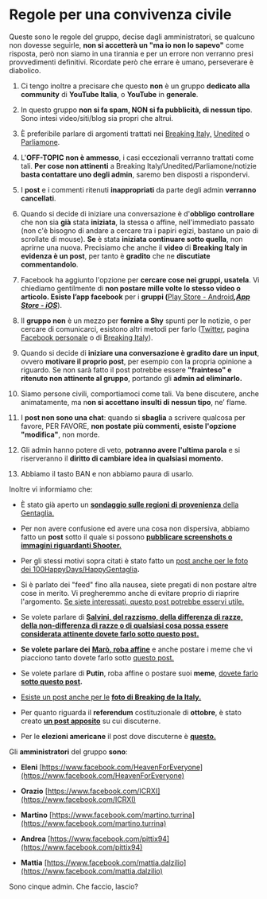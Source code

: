 # Regole per una convivenza civile

Queste sono le regole del gruppo, decise dagli amministratori, se qualcuno non dovesse seguirle, **non si accetterà un "ma io non lo sapevo"** come risposta, però non siamo in una tirannia e per un errore non verranno presi provvedimenti definitivi. Ricordate però che errare è umano, perseverare è diabolico.

1.  Ci tengo inoltre a precisare che questo **non** è un gruppo **dedicato alla community** di **YouTube Italia**, o **YouTube** in **generale**.

2.  In questo gruppo **non si fa spam, NON si fa pubblicità, di nessun tipo**. Sono intesi video/siti/blog sia propri che altrui.

3.  È preferibile parlare di argomenti trattati nei [Breaking Italy,](https://l.facebook.com/l.php?u=https%3A%2F%2Fwww.youtube.com%2Fchannel%2FUC4V3oCikXeSqYQr0hBMARwg&h=lAQGvEjfJ) [Unedited](http://l.facebook.com/l.php?u=http%3A%2F%2Fwww.chickybox.com%2Fbreakingitaly-1&h=lAQGvEjfJ) o [Parliamone](https://l.facebook.com/l.php?u=https%3A%2F%2Fwww.youtube.com%2Fshow%2Fparliamone&h=lAQGvEjfJ).

4.  L'**OFF-TOPIC non è ammesso**, i casi eccezionali verranno trattati come tali. **Per cose non attinenti** a Breaking Italy/Unedited/Parliamone/notizie **basta contattare uno degli admin**, saremo ben disposti a rispondervi.

5.  I **post** e i commenti ritenuti **inappropriati** da parte degli admin **verranno cancellati**.

6.  Quando si decide di iniziare una conversazione è d'**obbligo** **controllare** che non sia **già** stata **iniziata**, la stessa o affine, nell'immediato passato (non c'è bisogno di andare a cercare tra i papiri egizi, bastano un paio di scrollate di mouse). **Se** è stata **iniziata** **continuare sotto quella**, non aprirne una nuova. Precisiamo che anche il **video** di **Breaking Italy in evidenza è un post**, per tanto è **gradito** che ne **discutiate commentandolo**.

7.  Facebook ha aggiunto l'opzione per **cercare cose nei gruppi, usatela**. Vi chiediamo gentilmente di **non postare mille volte lo stesso video o articolo. Esiste l’app facebook** per i **gruppi (**[P](https://l.facebook.com/l.php?u=https%3A%2F%2Fplay.google.com%2Fstore%2Fapps%2Fdetails%3Fid%3Dcom.facebook.groups%26hl%3Dit&h=lAQGvEjfJ)[lay Store - Android](https://l.facebook.com/l.php?u=https%3A%2F%2Fplay.google.com%2Fstore%2Fapps%2Fdetails%3Fid%3Dcom.facebook.groups%26hl%3Dit&h=lAQGvEjfJ)_**,**_[_**App Store - iOS**_](https://l.facebook.com/l.php?u=https%3A%2F%2Fitunes.apple.com%2Fit%2Fapp%2Ffacebook-groups%2Fid931735837%3Fmt%3D8&h=lAQGvEjfJ)).

8.  Il **gruppo non** è un mezzo per **fornire a Shy** spunti per le notizie, o per cercare di comunicarci, esistono altri metodi per farlo ([Twitter](https://l.facebook.com/l.php?u=https%3A%2F%2Ftwitter.com%2FShooterHatesYou&h=lAQGvEjfJ), pagina [Facebook personale](https://www.facebook.com/shooterhatesyou/) o di [Breaking Italy](https://www.facebook.com/BreakingItaly/)).

9.  Quando si decide di **iniziare una conversazione è gradito dare un input**, ovvero **motivare il proprio post**, per esempio con la propria opinione a riguardo. Se non sarà fatto il post potrebbe essere **"frainteso" e ritenuto non attinente al gruppo**, portando gli **admin ad eliminarlo.**

10.  Siamo persone civili, comportiamoci come tali. Va bene discutere, anche animatamente, ma n**on si accettano insulti di nessun tipo**, ne’ flame.

11.  I **post non sono una chat**: quando si **sbaglia** a scrivere qualcosa per favore, PER FAVORE, **non postate più commenti, esiste l'opzione "modifica"**, non morde.

12.  Gli admin hanno potere di veto, **potranno avere l'ultima parola** e si riserveranno il **diritto di cambiare idea in qualsiasi momento.**

13.  Abbiamo il tasto BAN e non abbiamo paura di usarlo.

Inoltre vi informiamo che:

*   È stato già aperto un [**sondaggio sulle regioni di provenienza** ](https://www.facebook.com/groups/LaGastriteDiShy/permalink/351065585007795)[della Gentaglia.](https://www.facebook.com/groups/LaGastriteDiShy/permalink/351065585007795)

*   Per non avere confusione ed avere una cosa non dispersiva, abbiamo fatto un **post** sotto il quale si possono [**pubblicare screenshots o immagini riguardanti Shooter.**](https://www.facebook.com/photo.php?fbid=672790502733306&set=gm.466001520180867)

*   Per gli stessi motivi sopra citati è stato fatto un [post anche per le foto dei 100HappyDays/HappyGentagli](https://www.facebook.com/photo.php?fbid=10203601965158694&set=gm.550750285039323)[a](https://www.facebook.com/photo.php?fbid=10203601965158694&set=gm.550750285039323)**.**

*   Si è parlato dei "feed" fino alla nausea, siete pregati di non postare altre cose in merito. Vi pregheremmo anche di evitare proprio di riaprire l'argomento. [Se siete interessati, questo post potrebbe esservi utile.](https://www.facebook.com/groups/LaGastriteDiShy/permalink/576738585773826/)

*   Se volete parlare di [**Salvini, del razzismo, della differenza di razze, della non-differenza di razze o di qualsiasi cosa possa essere considerata attinente dovete farlo sotto questo post.**](https://www.facebook.com/groups/LaGastriteDiShy/permalink/800525623395120/)

*   **Se volete parlare dei** [**Marò, roba affine**](https://www.facebook.com/groups/LaGastriteDiShy/permalink/800532326727783/) e anche postare i meme che vi piacciono tanto dovete farlo sotto [questo post.](https://www.facebook.com/groups/LaGastriteDiShy/permalink/800532326727783/)

*   Se volete parlare di **Putin**, roba affine o postare suoi **meme**, [dovete farlo](https://www.facebook.com/groups/LaGastriteDiShy/permalink/881077188673296/) [**sotto questo post**](https://www.facebook.com/groups/LaGastriteDiShy/permalink/881077188673296/)**.**

*   [Esiste un post anche per le](https://www.facebook.com/groups/LaGastriteDiShy/permalink/781212595326423/) [**foto di Breaking de la Italy.**](https://www.facebook.com/groups/LaGastriteDiShy/permalink/781212595326423/)

*   Per quanto riguarda il **referendum** costituzionale di **ottobre**, è stato creato [**un post apposito**](https://www.facebook.com/groups/LaGastriteDiShy/permalink/979490308831983/) su cui discuterne.

*   Per le **elezioni americane** il post dove discuterne è [**questo.**](https://www.facebook.com/groups/LaGastriteDiShy/permalink/1028616223919391/)

Gli **amministratori** del gruppo **sono**:

*   **Eleni** [https://www.facebook.com/HeavenForEveryone](https://www.facebook.com/HeavenForEveryone)

*   **Orazio** [https://www.facebook.com/ICRXI](https://www.facebook.com/ICRXI)

*   **Martino** [https://www.facebook.com/martino.turrina](https://www.facebook.com/martino.turrina)

*   **Andrea** [https://www.facebook.com/pittix94](https://www.facebook.com/pittix94)

*   **Mattia** [https://www.facebook.com/mattia.dalzilio](https://www.facebook.com/mattia.dalzilio)

Sono cinque admin. Che faccio, lascio?

